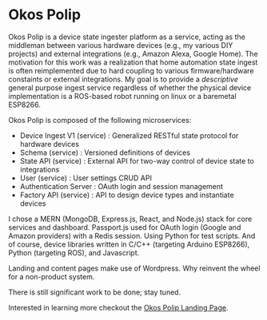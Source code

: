 # Okos Polip
Okos Polip is a device state ingester platform as a service, acting as the middleman between various hardware devices (e.g., my various DIY projects) and external integrations (e.g., Amazon Alexa, Google Home). The motivation for this work was a realization that home automation state ingest is often reimplemented due to hard coupling to various firmware/hardware constaints or external integrations. My goal is to provide a _descriptive_ general purpose ingest service regardless of whether the physical device implementation is a ROS-based robot running on linux or a baremetal ESP8266.

Okos Polip is composed of the following microservices:
- Device Ingest V1 (service) : Generalized RESTful state protocol for hardware devices
- Schema (service) : Versioned definitions of devices
- State API (service) : External API for two-way control of device state to integrations
- User (service) : User settings CRUD API
- Authentication Server : OAuth login and session management
- Factory API (service) : API to design device types and instantiate devices

I chose a MERN (MongoDB, Express.js, React, and Node.js) stack for core services and dashboard. Passport.js used for OAuth login (Google and Amazon providers) with a Redis session. Using Python for test scripts. And of course, device libraries written in C/C++ (targeting Arduino ESP8266), Python (targeting ROS), and Javascript. 

Landing and content pages make use of Wordpress. Why reinvent the wheel for a non-product system.

There is still significant work to be done; stay tuned.

Interested in learning more checkout the [Okos Polip Landing Page](https://www.okospolip.com/).